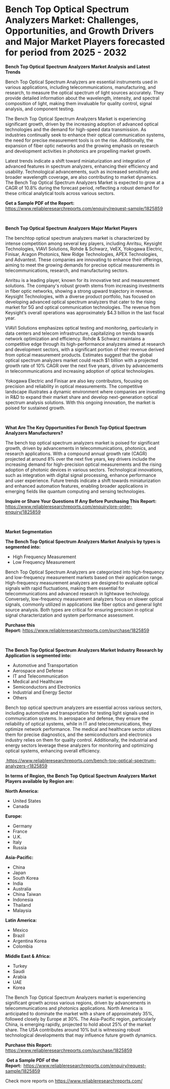<p><h1>Bench Top Optical Spectrum Analyzers Market: Challenges, Opportunities, and Growth Drivers and Major Market Players forecasted for period from 2025 - 2032</h1></p><p><strong>Bench Top Optical Spectrum Analyzers Market Analysis and Latest Trends</strong></p>
<p><p>Bench Top Optical Spectrum Analyzers are essential instruments used in various applications, including telecommunications, manufacturing, and research, to measure the optical spectrum of light sources accurately. They provide detailed information about the wavelength, intensity, and spectral composition of light, making them invaluable for quality control, signal analysis, and component testing.</p><p>The Bench Top Optical Spectrum Analyzers Market is experiencing significant growth, driven by the increasing adoption of advanced optical technologies and the demand for high-speed data transmission. As industries continually seek to enhance their optical communication systems, the need for precise measurement tools is on the rise. Additionally, the expansion of fiber optic networks and the growing emphasis on research and development activities in photonics are propelling market growth.</p><p>Latest trends indicate a shift toward miniaturization and integration of advanced features in spectrum analyzers, enhancing their efficiency and usability. Technological advancements, such as increased sensitivity and broader wavelength coverage, are also contributing to market dynamics. The Bench Top Optical Spectrum Analyzers Market is expected to grow at a CAGR of 10.8% during the forecast period, reflecting a robust demand for these critical analytical tools across various sectors.</p></p>
<p><strong>Get a Sample PDF of the Report:&nbsp;</strong> <a href="https://www.reliableresearchreports.com/enquiry/request-sample/1825859?utm_campaign=2098&utm_medium=2&utm_source=Github&utm_content=ia&utm_term=28022025&utm_id=bench-top-optical-spectrum-analyzers">https://www.reliableresearchreports.com/enquiry/request-sample/1825859</a></p>
<p>&nbsp;</p>
<p><strong>Bench Top Optical Spectrum Analyzers Major Market Players</strong></p>
<p><p>The benchtop optical spectrum analyzers market is characterized by intense competition among several key players, including Anritsu, Keysight Technologies, VIAVI Solutions, Rohde & Schwarz, VeEX, Yokogawa Electric, Finisar, Aragon Photonics, New Ridge Technologies, APEX Technologies, and Advantest. These companies are innovating to enhance their offerings, aiming to meet the growing demands for precise optical measurements in telecommunications, research, and manufacturing sectors.</p><p>Anritsu is a leading player, known for its innovative test and measurement solutions. The company's robust growth stems from increasing investments in fiber optic networks, showing a strong upward trajectory in revenue. Keysight Technologies, with a diverse product portfolio, has focused on developing advanced optical spectrum analyzers that cater to the rising market for 5G and optical communication technologies. The revenue from Keysight’s overall operations was approximately $4.3 billion in the last fiscal year.</p><p>VIAVI Solutions emphasizes optical testing and monitoring, particularly in data centers and telecom infrastructure, capitalizing on trends towards network optimization and efficiency. Rohde & Schwarz maintains a competitive edge through its high-performance analyzers aimed at research and development sectors, with a significant portion of their revenue derived from optical measurement products. Estimates suggest that the global optical spectrum analyzers market could reach $1 billion with a projected growth rate of 10% CAGR over the next five years, driven by advancements in telecommunications and increasing adoption of optical technologies.</p><p>Yokogawa Electric and Finisar are also key contributors, focusing on precision and reliability in optical measurements. The competitive landscape illustrates a dynamic environment where companies are investing in R&D to expand their market share and develop next-generation optical spectrum analysis solutions. With this ongoing innovation, the market is poised for sustained growth.</p></p>
<p>&nbsp;</p>
<p><strong>What Are The Key Opportunities For Bench Top Optical Spectrum Analyzers Manufacturers?</strong></p>
<p><p>The bench top optical spectrum analyzers market is poised for significant growth, driven by advancements in telecommunications, photonics, and research applications. With a compound annual growth rate (CAGR) projected at around 8% over the next five years, key drivers include the increasing demand for high-precision optical measurements and the rising adoption of photonic devices in various sectors. Technological innovations, such as integration with digital signal processing, enhance performance and user experience. Future trends indicate a shift towards miniaturization and enhanced automation features, enabling broader applications in emerging fields like quantum computing and sensing technologies.</p></p>
<p><strong>Inquire or Share Your Questions If Any Before Purchasing This Report:</strong> <a href="https://www.reliableresearchreports.com/enquiry/pre-order-enquiry/1825859?utm_campaign=2098&utm_medium=2&utm_source=Github&utm_content=ia&utm_term=28022025&utm_id=bench-top-optical-spectrum-analyzers">https://www.reliableresearchreports.com/enquiry/pre-order-enquiry/1825859</a></p>
<p>&nbsp;</p>
<p><strong>Market Segmentation</strong></p>
<p><strong>The Bench Top Optical Spectrum Analyzers Market Analysis by types is segmented into:</strong></p>
<p><ul><li>High Frequency Measurement</li><li>Low Frequency Measurement</li></ul></p>
<p><p>Bench Top Optical Spectrum Analyzers are categorized into high-frequency and low-frequency measurement markets based on their application range. High-frequency measurement analyzers are designed to evaluate optical signals with rapid fluctuations, making them essential for telecommunications and advanced research in lightwave technology. Conversely, low-frequency measurement analyzers focus on slower optical signals, commonly utilized in applications like fiber optics and general light source analysis. Both types are critical for ensuring precision in optical signal characterization and system performance assessment.</p></p>
<p><strong>Purchase this Report:&nbsp;</strong><a href="https://www.reliableresearchreports.com/purchase/1825859?utm_campaign=2098&utm_medium=2&utm_source=Github&utm_content=ia&utm_term=28022025&utm_id=bench-top-optical-spectrum-analyzers">https://www.reliableresearchreports.com/purchase/1825859</a></p>
<p>&nbsp;</p>
<p><strong>The Bench Top Optical Spectrum Analyzers Market Industry Research by Application is segmented into:</strong></p>
<p><ul><li>Automotive and Transportation</li><li>Aerospace and Defense</li><li>IT and Telecommunication</li><li>Medical and Healthcare</li><li>Semiconductors and Electronics</li><li>Industrial and Energy Sector</li><li>Others</li></ul></p>
<p><p>Bench top optical spectrum analyzers are essential across various sectors, including automotive and transportation for testing light signals used in communication systems. In aerospace and defense, they ensure the reliability of optical systems, while in IT and telecommunications, they optimize network performance. The medical and healthcare sector utilizes them for precise diagnostics, and the semiconductors and electronics industry relies on them for quality control. Additionally, the industrial and energy sectors leverage these analyzers for monitoring and optimizing optical systems, enhancing overall efficiency.</p></p>
<p><a href="https://www.reliableresearchreports.com/bench-top-optical-spectrum-analyzers-r1825859?utm_campaign=2098&utm_medium=2&utm_source=Github&utm_content=ia&utm_term=28022025&utm_id=bench-top-optical-spectrum-analyzers">&nbsp;https://www.reliableresearchreports.com/bench-top-optical-spectrum-analyzers-r1825859</a></p>
<p><strong>In terms of Region, the Bench Top Optical Spectrum Analyzers Market Players available by Region are:</strong></p>
<p>
    <p> <strong> North America: </strong>
        <ul>
            <li>United States</li>
            <li>Canada</li>
        </ul>
        </p> 
    <p> <strong> Europe: </strong>
        <ul>
            <li>Germany</li>
            <li>France</li>
            <li>U.K.</li>
            <li>Italy</li>
            <li>Russia</li>
        </ul>
        </p> 
    <p> <strong> Asia-Pacific: </strong>
        <ul>
            <li>China</li>
            <li>Japan</li>
            <li>South Korea</li>
            <li>India</li>
            <li>Australia</li>
            <li>China Taiwan</li>
            <li>Indonesia</li>
            <li>Thailand</li>
            <li>Malaysia</li>
        </ul>
        </p> 
    <p> <strong> Latin America: </strong>
        <ul>
            <li>Mexico</li>
            <li>Brazil</li>
            <li>Argentina Korea</li>
            <li>Colombia</li>
        </ul>
        </p> 
    <p> <strong> Middle East & Africa: </strong>
        <ul>
            <li>Turkey</li>
            <li>Saudi</li>
            <li>Arabia</li>
            <li>UAE</li>
            <li>Korea</li>
        </ul>
    </p>
    </p>
<p><p>The Bench Top Optical Spectrum Analyzers market is experiencing significant growth across various regions, driven by advancements in telecommunications and photonics applications. North America is anticipated to dominate the market with a share of approximately 35%, followed closely by Europe at 30%. The Asia-Pacific region, particularly China, is emerging rapidly, projected to hold about 25% of the market share. The USA contributes around 10% but is witnessing robust technological developments that may influence future growth dynamics.</p></p>
<p><strong>Purchase this Report: </strong><a href="https://www.reliableresearchreports.com/purchase/1825859?utm_campaign=2098&utm_medium=2&utm_source=Github&utm_content=ia&utm_term=28022025&utm_id=bench-top-optical-spectrum-analyzers">https://www.reliableresearchreports.com/purchase/1825859</a></p>
<p>&nbsp;<strong>Get a Sample PDF of the Report:&nbsp;&nbsp;</strong><a href="https://www.reliableresearchreports.com/enquiry/request-sample/1825859?utm_campaign=2098&utm_medium=2&utm_source=Github&utm_content=ia&utm_term=28022025&utm_id=bench-top-optical-spectrum-analyzers">https://www.reliableresearchreports.com/enquiry/request-sample/1825859</a></p>
<p><strong></strong></p>
<p>Check more reports on <a href="https://www.reliableresearchreports.com/?utm_campaign=2098&utm_medium=2&utm_source=Github&utm_content=ia&utm_term=28022025&utm_id=bench-top-optical-spectrum-analyzers">https://www.reliableresearchreports.com/</a></p>